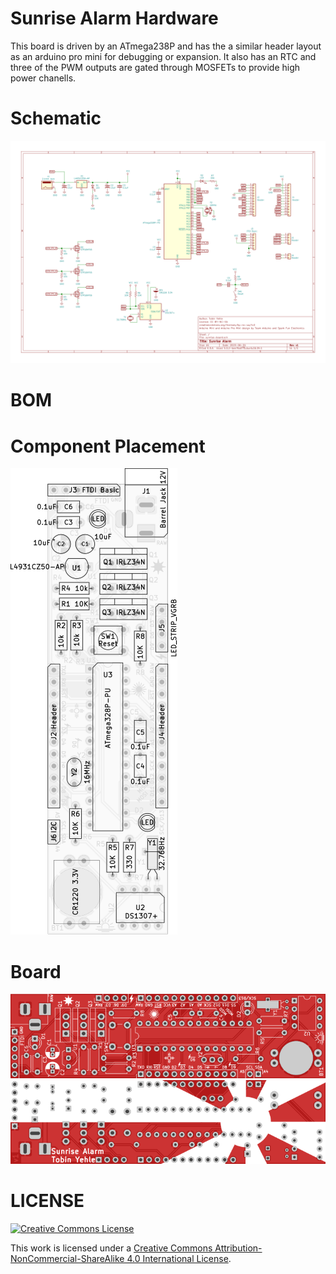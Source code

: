 # Sunrise Alarm Hardware
This board is driven by an ATmega238P and has the a similar header layout as an arduino pro mini for debugging or expansion. It also has an RTC and three of the PWM outputs are gated through MOSFETs to provide high power chanells.

# Schematic
![schematic](sunrise-board.svg)

# BOM


# Component Placement
![front-fab](docs/doc-F.svg)

# Board
![board-render-f](svg/top.svg)
![board-render-b](svg/bottom.svg)

# LICENSE
<a rel="license" href="http://creativecommons.org/licenses/by-nc-sa/4.0/">
<img alt="Creative Commons License" style="border-width:0" src="https://i.creativecommons.org/l/by-nc-sa/4.0/88x31.png"/>
</a>

This work is licensed under a [Creative Commons Attribution-NonCommercial-ShareAlike 4.0 International License](http://creativecommons.org/licenses/by-nc-sa/4.0/).
